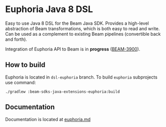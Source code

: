 <!--
    Licensed to the Apache Software Foundation (ASF) under one
    or more contributor license agreements.  See the NOTICE file
    distributed with this work for additional information
    regarding copyright ownership.  The ASF licenses this file
    to you under the Apache License, Version 2.0 (the
    "License"); you may not use this file except in compliance
    with the License.  You may obtain a copy of the License at

      http://www.apache.org/licenses/LICENSE-2.0

    Unless required by applicable law or agreed to in writing,
    software distributed under the License is distributed on an
    "AS IS" BASIS, WITHOUT WARRANTIES OR CONDITIONS OF ANY
    KIND, either express or implied.  See the License for the
    specific language governing permissions and limitations
    under the License.
-->


# Euphoria Java 8 DSL

Easy to use Java 8 DSL for the Beam Java SDK. Provides a high-level abstraction of Beam transformations, which is both easy to read and write. Can be used as a complement to existing Beam pipelines (convertible back and forth).

Integration of Euphoria API to Beam is in **progress** ([BEAM-3900](https://issues.apache.org/jira/browse/BEAM-3900)).

## How to build

Euphoria is located in `dsl-euphoria` branch. To build `euphoria` subprojects use command:

```
./gradlew :beam-sdks-java-extensions-euphoria:build 
```

## Documentation
Documentation is located at [euphoria.md](../../../../website/src/documentation/sdks/euphoria.md)
